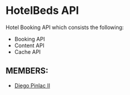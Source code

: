 # HotelBeds API
Hotel Booking API which consists the following:
* Booking API
* Content API
* Cache API

## MEMBERS:
* [Diego Pinlac II](https://diegopinlac.com/)